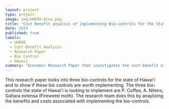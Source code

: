 ```yaml
---
layout: project
type: project
image: img/UHERO-blue.png
title: "Cost Benefit anyalsis of implementing Bio-controls for the State of Hawaii"
date: 2024
published: true
labels:
  - UHERO
  - Cost-Benefit Analysis
  - Research Paper
  - Bio Control
  - Hawaii
summary: "Economic Research Paper that investigates the cost-benefit of implementing Bio-controls for the State of Hawai'i ."
---
```


This research paper looks into three bio-controls for the state of Hawai'i and to show if these bio controls are worth implementing. The three bio-controls the state of Hawai'i is looking to implement are P. Coffea, A. Nitens, Galtara extensa (Fireweed moth). The research team does this by anaylizing the benefits and costs associated with implementing the bio-controls.
